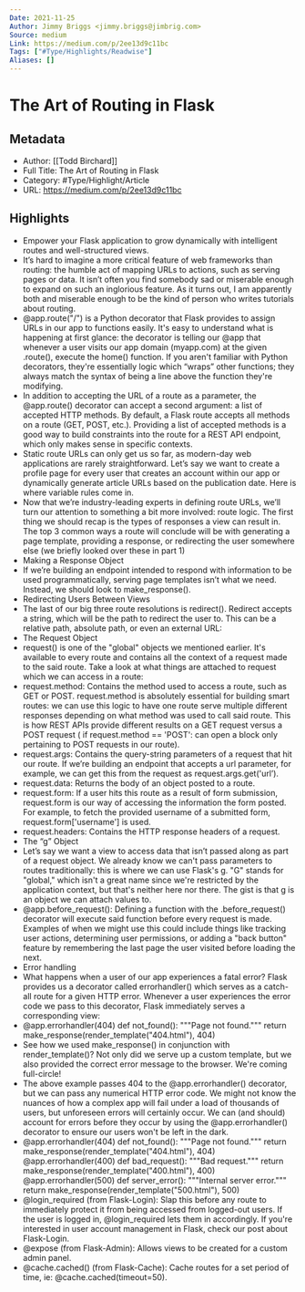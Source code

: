 ```yaml
---
Date: 2021-11-25
Author: Jimmy Briggs <jimmy.briggs@jimbrig.com>
Source: medium
Link: https://medium.com/p/2ee13d9c11bc
Tags: ["#Type/Highlights/Readwise"]
Aliases: []
---
```

# The Art of Routing in Flask

## Metadata
- Author: [[Todd Birchard]]
- Full Title: The Art of Routing in Flask
- Category: #Type/Highlight/Article
- URL: https://medium.com/p/2ee13d9c11bc

## Highlights
- Empower your Flask application to grow dynamically with intelligent routes and well-structured views.
- It’s hard to imagine a more critical feature of web frameworks than routing: the humble act of mapping URLs to actions, such as serving pages or data. It isn’t often you find somebody sad or miserable enough to expand on such an inglorious feature. As it turns out, I am apparently both and miserable enough to be the kind of person who writes tutorials about routing.
- @app.route("/") is a Python decorator that Flask provides to assign URLs in our app to functions easily. It's easy to understand what is happening at first glance: the decorator is telling our @app that whenever a user visits our app domain (myapp.com) at the given .route(), execute the home() function. If you aren't familiar with Python decorators, they're essentially logic which “wraps” other functions; they always match the syntax of being a line above the function they're modifying.
- In addition to accepting the URL of a route as a parameter, the @app.route() decorator can accept a second argument: a list of accepted HTTP methods. By default, a Flask route accepts all methods on a route (GET, POST, etc.). Providing a list of accepted methods is a good way to build constraints into the route for a REST API endpoint, which only makes sense in specific contexts.
- Static route URLs can only get us so far, as modern-day web applications are rarely straightforward. Let’s say we want to create a profile page for every user that creates an account within our app or dynamically generate article URLs based on the publication date. Here is where variable rules come in.
- Now that we’re industry-leading experts in defining route URLs, we’ll turn our attention to something a bit more involved: route logic. The first thing we should recap is the types of responses a view can result in. The top 3 common ways a route will conclude will be with generating a page template, providing a response, or redirecting the user somewhere else (we briefly looked over these in part 1)
- Making a Response Object
- If we’re building an endpoint intended to respond with information to be used programmatically, serving page templates isn’t what we need. Instead, we should look to make_response().
- Redirecting Users Between Views
- The last of our big three route resolutions is redirect(). Redirect accepts a string, which will be the path to redirect the user to. This can be a relative path, absolute path, or even an external URL:
- The Request Object
- request() is one of the "global" objects we mentioned earlier. It's available to every route and contains all the context of a request made to the said route. Take a look at what things are attached to request which we can access in a route:
- request.method: Contains the method used to access a route, such as GET or POST. request.method is absolutely essential for building smart routes: we can use this logic to have one route serve multiple different responses depending on what method was used to call said route. This is how REST APIs provide different results on a GET request versus a POST request ( if request.method == 'POST': can open a block only pertaining to POST requests in our route).
- request.args: Contains the query-string parameters of a request that hit our route. If we’re building an endpoint that accepts a url parameter, for example, we can get this from the request as request.args.get('url’).
- request.data: Returns the body of an object posted to a route.
- request.form: If a user hits this route as a result of form submission, request.form is our way of accessing the information the form posted. For example, to fetch the provided username of a submitted form, request.form['username'] is used.
- request.headers: Contains the HTTP response headers of a request.
- The “g” Object
- Let’s say we want a view to access data that isn’t passed along as part of a request object. We already know we can't pass parameters to routes traditionally: this is where we can use Flask's g. "G" stands for "global," which isn't a great name since we're restricted by the application context, but that's neither here nor there. The gist is that g is an object we can attach values to.
- @app.before_request(): Defining a function with the .before_request() decorator will execute said function before every request is made. Examples of when we might use this could include things like tracking user actions, determining user permissions, or adding a "back button" feature by remembering the last page the user visited before loading the next.
- Error handling
- What happens when a user of our app experiences a fatal error? Flask provides us a decorator called errorhandler() which serves as a catch-all route for a given HTTP error. Whenever a user experiences the error code we pass to this decorator, Flask immediately serves a corresponding view:
- @app.errorhandler(404)
  def not_found():
  """Page not found."""
  return make_response(render_template("404.html"), 404)
- See how we used make_response() in conjunction with render_template()? Not only did we serve up a custom template, but we also provided the correct error message to the browser. We're coming full-circle!
- The above example passes 404 to the @app.errorhandler() decorator, but we can pass any numerical HTTP error code. We might not know the nuances of how a complex app will fail under a load of thousands of users, but unforeseen errors will certainly occur. We can (and should) account for errors before they occur by using the @app.errorhandler() decorator to ensure our users won't be left in the dark.
- @app.errorhandler(404)
  def not_found():
  """Page not found."""
  return make_response(render_template("404.html"), 404)
  @app.errorhandler(400)
  def bad_request():
  """Bad request."""
  return make_response(render_template("400.html"), 400)
  @app.errorhandler(500)
  def server_error():
  """Internal server error."""
  return make_response(render_template("500.html"), 500)
- @login_required (from Flask-Login): Slap this before any route to immediately protect it from being accessed from logged-out users. If the user is logged in, @login_required lets them in accordingly. If you're interested in user account management in Flask, check our post about Flask-Login.
- @expose (from Flask-Admin): Allows views to be created for a custom admin panel.
- @cache.cached() (from Flask-Cache): Cache routes for a set period of time, ie: @cache.cached(timeout=50).
